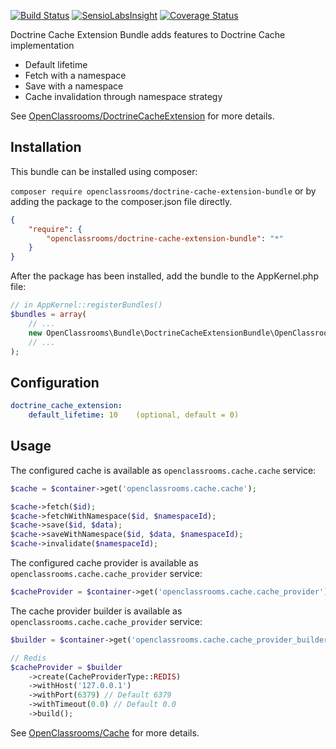 [![Build Status](https://travis-ci.org/OpenClassrooms/DoctrineCacheExtensionBundle.svg)](https://travis-ci.org/OpenClassrooms/DoctrineCacheExtensionBundle)
[![SensioLabsInsight](https://insight.sensiolabs.com/projects/c4488874-8c9c-40db-9b2e-9a8f510bbc14/mini.png)](https://insight.sensiolabs.com/projects/c4488874-8c9c-40db-9b2e-9a8f510bbc14)
[![Coverage Status](https://coveralls.io/repos/OpenClassrooms/CacheBundle/badge.png?branch=master)](https://coveralls.io/r/OpenClassrooms/CacheBundle?branch=master)

Doctrine Cache Extension Bundle adds features to Doctrine Cache implementation
- Default lifetime
- Fetch with a namespace
- Save with a namespace
- Cache invalidation through namespace strategy

See [OpenClassrooms/DoctrineCacheExtension](https://github.com/OpenClassrooms/DoctrineCacheExtension) for more details.

## Installation
This bundle can be installed using composer:

```composer require openclassrooms/doctrine-cache-extension-bundle```
or by adding the package to the composer.json file directly.

```json
{
    "require": {
        "openclassrooms/doctrine-cache-extension-bundle": "*"
    }
}
```

After the package has been installed, add the bundle to the AppKernel.php file:

```php
// in AppKernel::registerBundles()
$bundles = array(
    // ...
    new OpenClassrooms\Bundle\DoctrineCacheExtensionBundle\OpenClassroomsDoctrineCacheExtensionBundle(),
    // ...
);
```

## Configuration
```yaml
doctrine_cache_extension:
    default_lifetime: 10    (optional, default = 0)
```
## Usage
The configured cache is available as ```openclassrooms.cache.cache``` service:
```php
$cache = $container->get('openclassrooms.cache.cache');

$cache->fetch($id);
$cache->fetchWithNamespace($id, $namespaceId);
$cache->save($id, $data);
$cache->saveWithNamespace($id, $data, $namespaceId);
$cache->invalidate($namespaceId);

```

The configured cache provider is available as ```openclassrooms.cache.cache_provider``` service:
```php
$cacheProvider = $container->get('openclassrooms.cache.cache_provider');
```

The cache provider builder is available as ```openclassrooms.cache.cache_provider``` service:
```php
$builder = $container->get('openclassrooms.cache.cache_provider_builder');

// Redis
$cacheProvider = $builder
    ->create(CacheProviderType::REDIS)
    ->withHost('127.0.0.1')
    ->withPort(6379) // Default 6379
    ->withTimeout(0.0) // Default 0.0
    ->build();
```

See [OpenClassrooms/Cache](https://github.com/OpenClassrooms/Cache) for more details.


